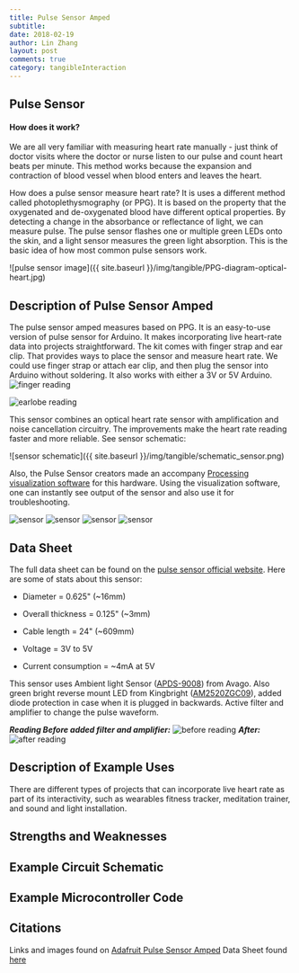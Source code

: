 ```yaml
---
title: Pulse Sensor Amped
subtitle:
date: 2018-02-19
author: Lin Zhang
layout: post
comments: true
category: tangibleInteraction
---
```

## Pulse Sensor
#### How does it work?

We are all very familiar with measuring heart rate manually - just think of doctor visits where the doctor or nurse listen to our pulse and count heart beats per minute. This method works because the expansion and contraction of blood vessel when blood enters and leaves the heart.

How does a pulse sensor measure heart rate? It is uses a different method called photoplethysmography (or PPG). It is based on the property that the oxygenated and de-oxygenated blood have different optical properties. By detecting a change in the absorbance or reflectance of light, we can measure pulse. The pulse sensor flashes one or multiple green LEDs onto the skin, and a light sensor measures the green light absorption. This is the basic idea of how most common pulse sensors work.

![pulse sensor image]({{ site.baseurl }}/img/tangible/PPG-diagram-optical-heart.jpg)

## Description of Pulse Sensor Amped

The pulse sensor amped measures based on PPG. It is an easy-to-use version of pulse sensor for Arduino. It makes incorporating live heart-rate data into projects straightforward. The kit comes with finger strap and ear clip. That provides ways to place the sensor and measure heart rate. We could use finger strap or attach ear clip, and then plug the sensor into Arduino without soldering. It also works with either a 3V or 5V Arduino.
![finger reading](https://github.com/WorldFamousElectronics/PulseSensor_Amped_Arduino/raw/master/pics/finger.jpg)

![earlobe reading](https://github.com/WorldFamousElectronics/PulseSensor_Amped_Arduino/raw/master/pics/earclip.jpg)

This sensor combines an optical heart rate sensor with amplification and noise cancellation circuitry. The improvements make the heart rate reading faster and more reliable. See sensor schematic:

![sensor schematic]({{ site.baseurl }}/img/tangible/schematic_sensor.png)

Also, the Pulse Sensor creators made an accompany [Processing visualization software](https://github.com/WorldFamousElectronics/PulseSensor_Amped_Processing_Visualizer) for this hardware. Using the visualization software, one can instantly see output of the sensor and also use it for troubleshooting.

![sensor](https://cdn-shop.adafruit.com/970x728/1093-06.jpg)
![sensor](https://cdn-shop.adafruit.com/970x728/1093-04.jpg)
![sensor](https://cdn-shop.adafruit.com/970x728/1093-07.jpg)
![sensor](https://cdn-shop.adafruit.com/970x728/1093-05.jpg)

## Data Sheet

The full data sheet can be found on the [pulse sensor official website](https://pulsesensor.com/pages/open-hardware). Here are some of stats about this sensor:

  - Diameter = 0.625" (~16mm)

  - Overall thickness = 0.125" (~3mm)

  - Cable length = 24" (~609mm)

  - Voltage = 3V to 5V

  - Current consumption = ~4mA at 5V

This sensor uses Ambient light Sensor ([APDS-9008](http://www.avagotech.com/docs/AV02-1169EN)) from Avago. Also green bright reverse mount LED from Kingbright ([AM2520ZGC09](http://www.kingbrightusa.com/images/catalog/SPEC/am2520zgc09.pdf)), added diode protection in case when it is plugged in backwards. Active filter and amplifier to change the pulse waveform.

***Reading Before added filter and amplifier:***
![before reading](https://cdn.shopify.com/s/files/1/0100/6632/files/pulseWaveformOldVersion_large.jpg?619)
***After:***
![after reading](https://cdn.shopify.com/s/files/1/0100/6632/files/pulseWaveformAmpdVersion_large.jpg?619)
## Description of Example Uses

There are different types of projects that can incorporate live heart rate as part of its interactivity, such as wearables fitness tracker, meditation trainer, and sound and light installation.

<!-- [apple Watch](https://support.apple.com/en-us/HT204666)
[Playground](https://github.com/WorldFamousElectronics/PulseSensorPlayground)
[Fall In Line](https://www.sparkfun.com/videos#all/ZgtvEsSGMJ8/124) -->


## Strengths and Weaknesses

## Example Circuit Schematic

## Example Microcontroller Code

## Citations

Links and images found on [Adafruit Pulse Sensor Amped](https://www.adafruit.com/product/1093)
Data Sheet found [here](https://media.digikey.com/pdf/Data%20Sheets/Pulse%20PDFs/PulseSensorAmpedGettingStartedGuide.pdf)

